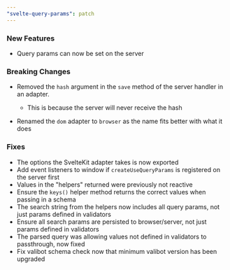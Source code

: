 ```yaml
---
"svelte-query-params": patch
---
```


### New Features

- Query params can now be set on the server

### Breaking Changes

- Removed the `hash` argument in the `save` method of the server handler in an adapter.
  - This is because the server will never receive the hash

- Renamed the `dom` adapter to `browser` as the name fits better with what it does

### Fixes

- The options the SvelteKit adapter takes is now exported
- Add event listeners to window if `createUseQueryParams` is registered on the server first
- Values in the "helpers" returned were previously not reactive
- Ensure the `keys()` helper method returns the correct values when passing in a schema
- The search string from the helpers now includes all query params, not just params defined in validators
- Ensure all search params are persisted to browser/server, not just params defined in validators
- The parsed query was allowing values not defined in validators to passthrough, now fixed
- Fix valibot schema check now that minimum valibot version has been upgraded
